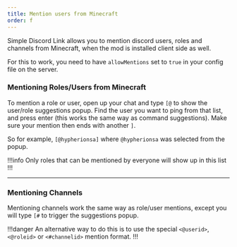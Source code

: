 ```yaml
---
title: Mention users from Minecraft
order: f
---
```


Simple Discord Link allows you to mention discord users, roles and channels from Minecraft, when the mod is installed client side as well.

For this to work, you need to have `allowMentions` set to `true` in your config file on the server.

### Mentioning Roles/Users from Minecraft

To mention a role or user, open up your chat and type `[@` to show the user/role suggestions popup. Find the user you want to ping from that list, and press enter (this works the same way as command suggestions). Make sure your mention then ends with another `]`.


So for example, `[@hypherionsa]` where `@hypherionsa` was selected from the popup.

!!!info
Only roles that can be mentioned by everyone will show up in this list
!!!

***

### Mentioning Channels

Mentioning channels work the same way as role/user mentions, except you will type `[#` to trigger the suggestions popup.


!!!danger
An alternative way to do this is to use the special `<@userid>`, `<@roleid>` or `<#channelid>` mention format.
!!!